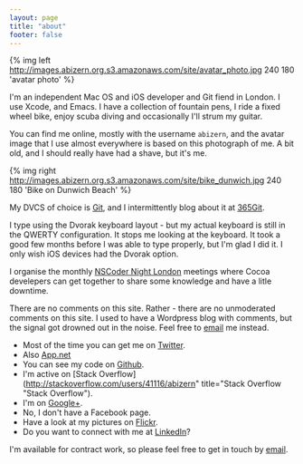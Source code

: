 ```yaml
---
layout: page
title: "about"
footer: false
---
```


{% img left http://images.abizern.org.s3.amazonaws.com/site/avatar_photo.jpg 240 180 'avatar photo' %}

I'm an independent Mac OS and iOS developer and Git fiend in London. I use
Xcode, and Emacs. I have a collection of fountain pens, I ride a fixed wheel
bike, enjoy scuba diving and occasionally I'll strum my guitar.

You can find me online, mostly with the username `abizern`, and the avatar image that I
use almost everywhere is based on this photograph of me. A bit old, and I should
really have had a shave, but it's me.

{% img right http://images.abizern.org.s3.amazonaws.com/site/bike_dunwich.jpg 240 180 'Bike on Dunwich Beach' %}

My DVCS of choice is [Git](http://git-scm.com "Main Git site"), and I
intermittently blog about it at [365Git](http://365git.tumblr.com).

I type using the Dvorak keyboard layout - but my actual keyboard is still in
the QWERTY configuration. It stops me looking at the keyboard. It took a good
few months before I was able to type properly, but I'm glad I did it. I only
wish iOS devices had the Dvorak option.

I  organise the monthly [NSCoder Night London](http://nscodernightlondon.com
"NSCoder Night London") meetings where Cocoa develepers can get together to
share some knowledge and have a litle downtime.

There are no comments on this site. Rather - there are no unmoderated comments
on this site. I used to have a Wordpress blog with comments, but the signal got
drowned out in the noise. Feel free to <a
href='&#109;&#97;&#105;&#108;&#116;&#111;&#58;&#97;&#98;&#105;&#122;&#101;&#114;&#110;&#64;&#97;&#98;&#105;&#122;&#101;&#114;&#110;&#46;&#111;&#114;&#103;'>&#101;&#109;&#97;&#105;&#108;</a>
me instead.

- Most of the time you can get me on [Twitter](http://twitter.com/#!/abizern
  "Twitter page").
- Also [App.net](https://alpha.app.net/abizern)
- You can see my code on [Github](http://git.io/abizern "GitHub page").
- I'm active on [Stack Overflow](http://stackoverflow.com/users/41116/abizern" title="Stack Overflow "Stack Overflow").
- I'm on [Google+](https://plus.google.com/114978774242418167340/posts "Google+ page").
- No, I don't have a Facebook page.
- Have a look at my pictures on [Flickr](http://www.flickr.com/people/stompy/ "Flickr page").
- Do you want to connect with me at [LinkedIn](http://www.linkedin.com/e/fpf/82724921 "LinkedIn")?


I'm available for contract work, so please feel free to get in touch by <a href='&#109;&#97;&#105;&#108;&#116;&#111;&#58;&#97;&#98;&#105;&#122;&#101;&#114;&#110;&#64;&#97;&#98;&#105;&#122;&#101;&#114;&#110;&#46;&#111;&#114;&#103;'>&#101;&#109;&#97;&#105;&#108;</a>.
